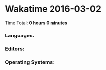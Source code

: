 # Wakatime 2016-03-02

Time Total: **0 hours 0 minutes**

### Languages:

### Editors:

### Operating Systems:

